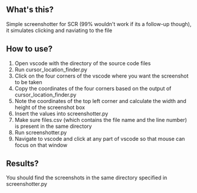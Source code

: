 ## What's this?

Simple screenshotter for SCR (99% wouldn't work if its a follow-up though), it simulates clicking and naviating to the file

## How to use?

1. Open vscode with the directory of the source code files
2. Run cursor_location_finder.py
3. Click on the four corners of the vscode where you want the screenshot to be taken
4. Copy the coordinates of the four corners based on the output of cursor_location_finder.py
5. Note the coordinates of the top left corner and calculate the width and height of the screenshot box
6. Insert the values into screenshotter.py
7. Make sure files.csv (which contains the file name and the line number) is present in the same directory 
8. Run screenshotter.py
9. Navigate to vscode and click at any part of vscode so that mouse can focus on that window

## Results?

You should find the screenshots in the same directory specified in screenshotter.py